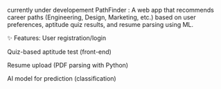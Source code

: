 currently under developement 
PathFinder :
A web app that recommends career paths (Engineering, Design, Marketing, etc.) based on user preferences, aptitude quiz results, and resume parsing using ML.

✨ Features:
User registration/login

Quiz-based aptitude test (front-end)

Resume upload (PDF parsing with Python)

AI model for prediction (classification)
